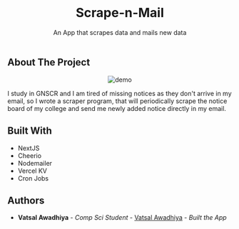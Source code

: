 <br/>
<p align="center">
  <h1 align="center">Scrape-n-Mail</h3>

</p>
<p align="center">
    An App that scrapes data and mails new data
    <br/>
    <br/>
  </p>

## About The Project
<p align="center">
<img align="center" src="https://github.com/theVatsal-eth/scrape-n-mail/assets/95976661/826747d1-0950-4a8e-a808-bdae00a40f1d" alt="demo" />
</p>
I study in GNSCR and I am tired of missing notices as they don't arrive in my email, so I wrote a scraper program, that will periodically scrape the notice board of my college and send me newly added notice directly in my email. 

## Built With

- NextJS
- Cheerio
- Nodemailer
- Vercel KV
- Cron Jobs

## Authors

* **Vatsal Awadhiya** - *Comp Sci Student* - [Vatsal Awadhiya](https://github.com/theVatsal-eth) - *Built the App*

